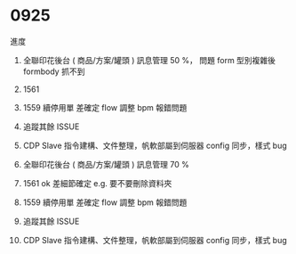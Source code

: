 # 0925

進度

1. 全聯印花後台 ( 商品/方案/罐頭 ) 訊息管理 50 %，
問題 form 型別複雜後 formbody 抓不到
2. 1561 
3. 1559 續停用單 差確定 flow 調整 bpm 報錯問題
4. 追蹤其餘 ISSUE
5. CDP Slave 指令建構、文件整理，帆軟部屬到伺服器 config 同步，樣式 bug

1. 全聯印花後台 ( 商品/方案/罐頭 ) 訊息管理 70 %
2. 1561 ok 差細節確定 e.g. 要不要刪除資料夾
3. 1559 續停用單 差確定 flow 調整 bpm 報錯問題
4. 追蹤其餘 ISSUE
5. CDP Slave 指令建構、文件整理，帆軟部屬到伺服器 config 同步，樣式 bug

